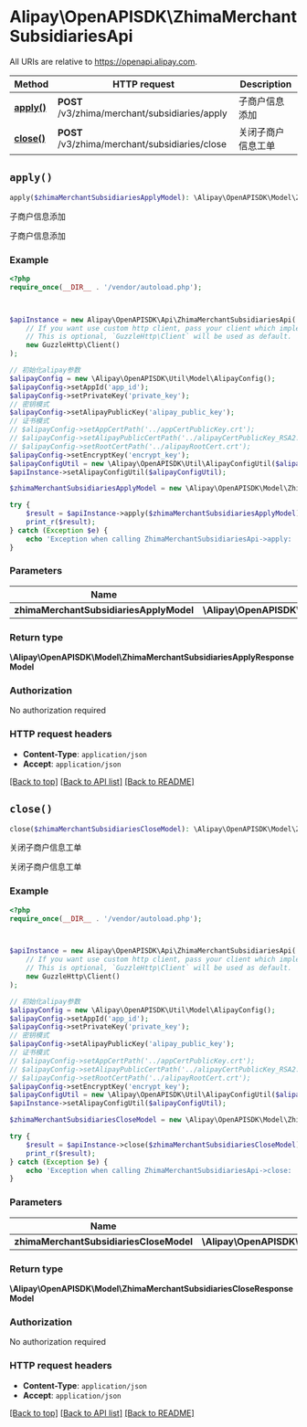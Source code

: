 # Alipay\OpenAPISDK\ZhimaMerchantSubsidiariesApi

All URIs are relative to https://openapi.alipay.com.

Method | HTTP request | Description
------------- | ------------- | -------------
[**apply()**](ZhimaMerchantSubsidiariesApi.md#apply) | **POST** /v3/zhima/merchant/subsidiaries/apply | 子商户信息添加
[**close()**](ZhimaMerchantSubsidiariesApi.md#close) | **POST** /v3/zhima/merchant/subsidiaries/close | 关闭子商户信息工单


## `apply()`

```php
apply($zhimaMerchantSubsidiariesApplyModel): \Alipay\OpenAPISDK\Model\ZhimaMerchantSubsidiariesApplyResponseModel
```

子商户信息添加

子商户信息添加

### Example

```php
<?php
require_once(__DIR__ . '/vendor/autoload.php');



$apiInstance = new Alipay\OpenAPISDK\Api\ZhimaMerchantSubsidiariesApi(
    // If you want use custom http client, pass your client which implements `GuzzleHttp\ClientInterface`.
    // This is optional, `GuzzleHttp\Client` will be used as default.
    new GuzzleHttp\Client()
);

// 初始化alipay参数
$alipayConfig = new \Alipay\OpenAPISDK\Util\Model\AlipayConfig();
$alipayConfig->setAppId('app_id');
$alipayConfig->setPrivateKey('private_key');
// 密钥模式
$alipayConfig->setAlipayPublicKey('alipay_public_key');
// 证书模式
// $alipayConfig->setAppCertPath('../appCertPublicKey.crt');
// $alipayConfig->setAlipayPublicCertPath('../alipayCertPublicKey_RSA2.crt');
// $alipayConfig->setRootCertPath('../alipayRootCert.crt');
$alipayConfig->setEncryptKey('encrypt_key');
$alipayConfigUtil = new \Alipay\OpenAPISDK\Util\AlipayConfigUtil($alipayConfig);
$apiInstance->setAlipayConfigUtil($alipayConfigUtil);

$zhimaMerchantSubsidiariesApplyModel = new \Alipay\OpenAPISDK\Model\ZhimaMerchantSubsidiariesApplyModel(); // \Alipay\OpenAPISDK\Model\ZhimaMerchantSubsidiariesApplyModel

try {
    $result = $apiInstance->apply($zhimaMerchantSubsidiariesApplyModel);
    print_r($result);
} catch (Exception $e) {
    echo 'Exception when calling ZhimaMerchantSubsidiariesApi->apply: ', $e->getMessage(), PHP_EOL;
}
```

### Parameters

Name | Type | Description  | Notes
------------- | ------------- | ------------- | -------------
 **zhimaMerchantSubsidiariesApplyModel** | **\Alipay\OpenAPISDK\Model\ZhimaMerchantSubsidiariesApplyModel**|  | [optional]

### Return type

**\Alipay\OpenAPISDK\Model\ZhimaMerchantSubsidiariesApplyResponseModel**

### Authorization

No authorization required

### HTTP request headers

- **Content-Type**: `application/json`
- **Accept**: `application/json`

[[Back to top]](#) [[Back to API list]](../../README.md#api-endpoints)
[[Back to README]](../../README.md)

## `close()`

```php
close($zhimaMerchantSubsidiariesCloseModel): \Alipay\OpenAPISDK\Model\ZhimaMerchantSubsidiariesCloseResponseModel
```

关闭子商户信息工单

关闭子商户信息工单

### Example

```php
<?php
require_once(__DIR__ . '/vendor/autoload.php');



$apiInstance = new Alipay\OpenAPISDK\Api\ZhimaMerchantSubsidiariesApi(
    // If you want use custom http client, pass your client which implements `GuzzleHttp\ClientInterface`.
    // This is optional, `GuzzleHttp\Client` will be used as default.
    new GuzzleHttp\Client()
);

// 初始化alipay参数
$alipayConfig = new \Alipay\OpenAPISDK\Util\Model\AlipayConfig();
$alipayConfig->setAppId('app_id');
$alipayConfig->setPrivateKey('private_key');
// 密钥模式
$alipayConfig->setAlipayPublicKey('alipay_public_key');
// 证书模式
// $alipayConfig->setAppCertPath('../appCertPublicKey.crt');
// $alipayConfig->setAlipayPublicCertPath('../alipayCertPublicKey_RSA2.crt');
// $alipayConfig->setRootCertPath('../alipayRootCert.crt');
$alipayConfig->setEncryptKey('encrypt_key');
$alipayConfigUtil = new \Alipay\OpenAPISDK\Util\AlipayConfigUtil($alipayConfig);
$apiInstance->setAlipayConfigUtil($alipayConfigUtil);

$zhimaMerchantSubsidiariesCloseModel = new \Alipay\OpenAPISDK\Model\ZhimaMerchantSubsidiariesCloseModel(); // \Alipay\OpenAPISDK\Model\ZhimaMerchantSubsidiariesCloseModel

try {
    $result = $apiInstance->close($zhimaMerchantSubsidiariesCloseModel);
    print_r($result);
} catch (Exception $e) {
    echo 'Exception when calling ZhimaMerchantSubsidiariesApi->close: ', $e->getMessage(), PHP_EOL;
}
```

### Parameters

Name | Type | Description  | Notes
------------- | ------------- | ------------- | -------------
 **zhimaMerchantSubsidiariesCloseModel** | **\Alipay\OpenAPISDK\Model\ZhimaMerchantSubsidiariesCloseModel**|  | [optional]

### Return type

**\Alipay\OpenAPISDK\Model\ZhimaMerchantSubsidiariesCloseResponseModel**

### Authorization

No authorization required

### HTTP request headers

- **Content-Type**: `application/json`
- **Accept**: `application/json`

[[Back to top]](#) [[Back to API list]](../../README.md#api-endpoints)
[[Back to README]](../../README.md)

